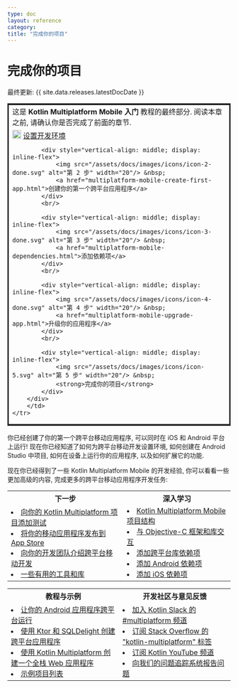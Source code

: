 ```yaml
---
type: doc
layout: reference
category:
title: "完成你的项目"
---
```


# 完成你的项目

最终更新: {{ site.data.releases.latestDocDate }}

<table style="border-style: solid; border-color: 252528">
    <tr style="border: none">
        <td>
            这是 <strong>Kotlin Multiplatform Mobile 入门</strong> 教程的最终部分.
            阅读本章之前, 请确认你是否完成了前面的章节.
        </td>
    </tr>
    <tr>
        <td>
        <div style="display: block">
            <div style="vertical-align: middle; display: inline-flex">
                <img src="/assets/docs/images/icons/icon-1-done.svg" alt="第 1 步" width="20"/> &nbsp;
                <a href="multiplatform-mobile-setup.html">设置开发环境</a>
            </div>
            <br/>

            <div style="vertical-align: middle; display: inline-flex">
                <img src="/assets/docs/images/icons/icon-2-done.svg" alt="第 2 步" width="20"/> &nbsp;
                <a href="multiplatform-mobile-create-first-app.html">创建你的第一个跨平台应用程序</a>
            </div>
            <br/>
    
            <div style="vertical-align: middle; display: inline-flex">
                <img src="/assets/docs/images/icons/icon-3-done.svg" alt="第 3 步" width="20"/> &nbsp;
                <a href="multiplatform-mobile-dependencies.html">添加依赖项</a>
            </div>
            <br/>
    
            <div style="vertical-align: middle; display: inline-flex">
                <img src="/assets/docs/images/icons/icon-4-done.svg" alt="第 4 步" width="20"/> &nbsp;
                <a href="multiplatform-mobile-upgrade-app.html">升级你的应用程序</a>
            </div>
            <br/>
    
            <div style="vertical-align: middle; display: inline-flex">
                <img src="/assets/docs/images/icons/icon-5.svg" alt="第 5 步" width="20"/> &nbsp;
                <strong>完成你的项目</strong>
            </div>
        </div>
        </td>
    </tr>
</table>

你已经创建了你的第一个跨平台移动应用程序, 可以同时在 iOS 和 Android 平台上运行!
现在你已经知道了如何为跨平台移动开发设置环境, 如何创建在 Android Studio 中项目, 如何在设备上运行你的应用程序, 以及如何扩展它的功能.

现在你已经得到了一些 Kotlin Multiplatform Mobile 的开发经验, 你可以看看一些更加高级的内容, 完成更多的跨平台移动应用程序开发任务:

<table>
   <tr>
      <th>下一步</th>
      <th>深入学习</th>
   </tr>
   <tr>
   <td>
     <list>
        <li><a href="../multiplatform/multiplatform-run-tests.html">向你的 Kotlin Multiplatform 项目添加测试</a></li>
        <li><a href="multiplatform-mobile-publish-apps.html">将你的移动应用程序发布到 App Store</a></li>
        <li><a href="multiplatform-mobile-introduce-your-team.html">向你的开发团队介绍跨平台移动开发</a></li>
        <li><a href="https://github.com/terrakok/kmm-awesome">一些有用的工具和库</a></li>
     </list>
   </td>
    <td>
     <list>
        <li><a href="multiplatform-mobile-understand-project-structure.html">Kotlin Multiplatform Mobile 项目结构</a></li>
        <li><a href="../native/native-objc-interop.html">与 Objective-C 框架和库交互</a></li>
        <li><a href="../multiplatform/multiplatform-add-dependencies.html">添加跨平台库依赖项</a></li>        
        <li><a href="multiplatform-mobile-android-dependencies.html">添加 Android 依赖项</a></li>
        <li><a href="multiplatform-mobile-ios-dependencies.html">添加 iOS 依赖项</a></li>
     </list>
   </td>
   </tr>
</table>

<table>
   <tr>
      <th>教程与示例</th>
      <th>开发社区与意见反馈</th>
   </tr>
   <tr>
   <td>
     <list>
        <li><a href="multiplatform-mobile-integrate-in-existing-app.html">让你的 Android 应用程序跨平台运行</a></li>
        <li><a href="multiplatform-mobile-ktor-sqldelight.html">使用 Ktor 和 SQLDelight 创建跨平台应用程序</a></li>
        <li><a href="../multiplatform/multiplatform-full-stack-app.html">使用 Kotlin Multiplatform 创建一个全栈 Web 应用程序 </a></li>
        <li><a href="multiplatform-mobile-samples.html">示例项目列表</a></li>
     </list>
   </td>
    <td>
     <list>
        <li><a href="https://kotlinlang.slack.com/archives/C3PQML5NU">加入 Kotlin Slack 的 #multiplatform 频道</a></li>
        <li><a href="https://stackoverflow.com/questions/tagged/kotlin-multiplatform">订阅 Stack Overflow 的 "kotlin-multiplatform" 标签</a></li>        
        <li><a href="https://www.youtube.com/playlist?list=PLlFc5cFwUnmy_oVc9YQzjasSNoAk4hk_C">订阅 Kotlin YouTube 频道</a></li>
        <li><a href="https://youtrack.jetbrains.com/newIssue?project=KT">向我们的问题追踪系统报告问题</a></li>
     </list>
   </td>
   </tr>
</table>
